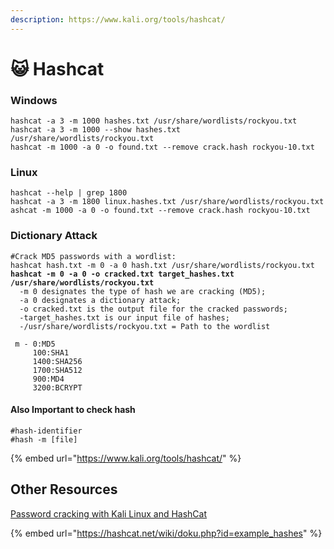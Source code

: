 ```yaml
---
description: https://www.kali.org/tools/hashcat/
---
```


# 😺 Hashcat

### Windows

```
hashcat -a 3 -m 1000 hashes.txt /usr/share/wordlists/rockyou.txt
hashcat -a 3 -m 1000 --show hashes.txt /usr/share/wordlists/rockyou.txt
hashcat -m 1000 -a 0 -o found.txt --remove crack.hash rockyou-10.txt
```

### Linux

```
hashcat --help | grep 1800
hashcat -a 3 -m 1800 linux.hashes.txt /usr/share/wordlists/rockyou.txt
ashcat -m 1000 -a 0 -o found.txt --remove crack.hash rockyou-10.txt
```

### Dictionary Attack

<pre class="language-bash"><code class="lang-bash">#Crack MD5 passwords with a wordlist:
hashcat hash.txt -m 0 -a 0 hash.txt /usr/share/wordlists/rockyou.txt
<strong>hashcat -m 0 -a 0 -o cracked.txt target_hashes.txt /usr/share/wordlists/rockyou.txt
</strong>  -m 0 designates the type of hash we are cracking (MD5);
  -a 0 designates a dictionary attack;
  -o cracked.txt is the output file for the cracked passwords;
  -target_hashes.txt is our input file of hashes;
  -/usr/share/wordlists/rockyou.txt = Path to the wordlist
 
 m - 0:MD5
     100:SHA1
     1400:SHA256
     1700:SHA512
     900:MD4
     3200:BCRYPT
</code></pre>

#### Also Important to check hash

```
#hash-identifier
#hash -m [file]
```

{% embed url="https://www.kali.org/tools/hashcat/" %}

## Other Resources

[Password cracking with Kali Linux and HashCat](https://www.youtube.com/watch?v=z4\_oqTZJqCo)

{% embed url="https://hashcat.net/wiki/doku.php?id=example_hashes" %}
